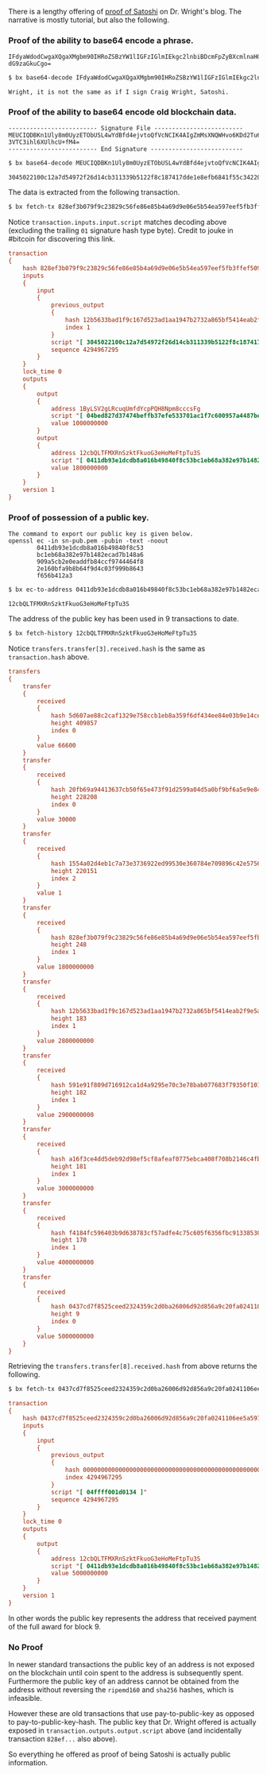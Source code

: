 There is a lengthy offering of [proof of Satoshi](http://www.drcraigwright.net/jean-paul-sartre-signing-significance/) on Dr. Wright's blog. The narrative is mostly tutorial, but also the following.

### Proof of the ability to base64 encode a phrase.
```
IFdyaWdodCwgaXQgaXMgbm90IHRoZSBzYW1lIGFzIGlmIEkgc2lnbiBDcmFpZyBXcmlnaHQsIFNh 
dG9zaGkuCgo=
```
```sh
$ bx base64-decode IFdyaWdodCwgaXQgaXMgbm90IHRoZSBzYW1lIGFzIGlmIEkgc2lnbiBDcmFpZyBXcmlnaHQsIFNhdG9zaGkuCgo=
```
```
Wright, it is not the same as if I sign Craig Wright, Satoshi.
```
### Proof of the ability to base64 encode old blockchain data.
```
------------------------- Signature File -------------------------
MEUCIQDBKn1Uly8m0UyzETObUSL4wYdBfd4ejvtoQfVcNCIK4AIgZmMsXNQWHvo6KDd2Tu6euEl1
3VTC3ihl6XUlhcU+fM4=
------------------------- End Signature --------------------------
```
```sh
$ bx base64-decode MEUCIQDBKn1Uly8m0UyzETObUSL4wYdBfd4ejvtoQfVcNCIK4AIgZmMsXNQWHvo6KDd2Tu6euEl13VTC3ihl6XUlhcU+fM4= | bx base16-encode
```
```
3045022100c12a7d54972f26d14cb311339b5122f8c187417dde1e8efb6841f55c34220ae0022066632c5cd4161efa3a2837764eee9eb84975dd54c2de2865e9752585c53e7cce
```
The data is extracted from the following transaction.
```sh
$ bx fetch-tx 828ef3b079f9c23829c56fe86e85b4a69d9e06e5b54ea597eef5fb3ffef509fe
```
Notice `transaction.inputs.input.script` matches decoding above (excluding the trailing `01` signature hash type byte). Credit to jouke in #bitcoin for discovering this link.
```ini
transaction
{
    hash 828ef3b079f9c23829c56fe86e85b4a69d9e06e5b54ea597eef5fb3ffef509fe
    inputs
    {
        input
        {
            previous_output
            {
                hash 12b5633bad1f9c167d523ad1aa1947b2732a865bf5414eab2f9e5ae5d5c191ba
                index 1
            }
            script "[ 3045022100c12a7d54972f26d14cb311339b5122f8c187417dde1e8efb6841f55c34220ae0022066632c5cd4161efa3a2837764eee9eb84975dd54c2de2865e9752585c53e7cce01 ]"
            sequence 4294967295
        }
    }
    lock_time 0
    outputs
    {
        output
        {
            address 1ByLSV2gLRcuqUmfdYcpPQH8Npm8cccsFg
            script "[ 04bed827d37474beffb37efe533701ac1f7c600957a4487be8b371346f016826ee6f57ba30d88a472a0e4ecd2f07599a795f1f01de78d791b382e65ee1c58b4508 ] checksig"
            value 1000000000
        }
        output
        {
            address 12cbQLTFMXRnSzktFkuoG3eHoMeFtpTu3S
            script "[ 0411db93e1dcdb8a016b49840f8c53bc1eb68a382e97b1482ecad7b148a6909a5cb2e0eaddfb84ccf9744464f82e160bfa9b8b64f9d4c03f999b8643f656b412a3 ] checksig"
            value 1800000000
        }
    }
    version 1
}
```
### Proof of possession of a public key.
```
The command to export our public key is given below.
openssl ec -in sn-pub.pem -pubin -text -noout
        0411db93e1dcdb8a016b49840f8c53
        bc1eb68a382e97b1482ecad7b148a6
        909a5cb2e0eaddfb84ccf9744464f8
        2e160bfa9b8b64f9d4c03f999b8643
        f656b412a3
```
```sh
$ bx ec-to-address 0411db93e1dcdb8a016b49840f8c53bc1eb68a382e97b1482ecad7b148a6909a5cb2e0eaddfb84ccf9744464f82e160bfa9b8b64f9d4c03f999b8643f656b412a3
```
```
12cbQLTFMXRnSzktFkuoG3eHoMeFtpTu3S
```
The address of the public key has been used in 9 transactions to date.
```sh
$ bx fetch-history 12cbQLTFMXRnSzktFkuoG3eHoMeFtpTu3S
```
Notice `transfers.transfer[3].received.hash` is the same as `transaction.hash` above.
```ini
transfers
{
    transfer
    {
        received
        {
            hash 5d607ae88c2caf1329e758ccb1eb8a359f6df434ee84e03b9e14cea300a85f97
            height 409857
            index 0
        }
        value 66600
    }
    transfer
    {
        received
        {
            hash 20fb69a94413637cb50f65e473f91d2599a04d5a0bf9bf6a5e9e843df2710ea4
            height 228208
            index 0
        }
        value 30000
    }
    transfer
    {
        received
        {
            hash 1554a02d4eb1c7a73e3736922ed99530e360784e709896c42e5756e65b2da341
            height 220151
            index 2
        }
        value 1
    }
    transfer
    {
        received
        {
            hash 828ef3b079f9c23829c56fe86e85b4a69d9e06e5b54ea597eef5fb3ffef509fe
            height 248
            index 1
        }
        value 1800000000
    }
    transfer
    {
        received
        {
            hash 12b5633bad1f9c167d523ad1aa1947b2732a865bf5414eab2f9e5ae5d5c191ba
            height 183
            index 1
        }
        value 2800000000
    }
    transfer
    {
        received
        {
            hash 591e91f809d716912ca1d4a9295e70c3e78bab077683f79350f101da64588073
            height 182
            index 1
        }
        value 2900000000
    }
    transfer
    {
        received
        {
            hash a16f3ce4dd5deb92d98ef5cf8afeaf0775ebca408f708b2146c4fb42b41e14be
            height 181
            index 1
        }
        value 3000000000
    }
    transfer
    {
        received
        {
            hash f4184fc596403b9d638783cf57adfe4c75c605f6356fbc91338530e9831e9e16
            height 170
            index 1
        }
        value 4000000000
    }
    transfer
    {
        received
        {
            hash 0437cd7f8525ceed2324359c2d0ba26006d92d856a9c20fa0241106ee5a597c9
            height 9
            index 0
        }
        value 5000000000
    }
}
```
Retrieving the `transfers.transfer[8].received.hash` from above returns the following.
```sh
$ bx fetch-tx 0437cd7f8525ceed2324359c2d0ba26006d92d856a9c20fa0241106ee5a597c9
```
```ini
transaction
{
    hash 0437cd7f8525ceed2324359c2d0ba26006d92d856a9c20fa0241106ee5a597c9
    inputs
    {
        input
        {
            previous_output
            {
                hash 0000000000000000000000000000000000000000000000000000000000000000
                index 4294967295
            }
            script "[ 04ffff001d0134 ]"
            sequence 4294967295
        }
    }
    lock_time 0
    outputs
    {
        output
        {
            address 12cbQLTFMXRnSzktFkuoG3eHoMeFtpTu3S
            script "[ 0411db93e1dcdb8a016b49840f8c53bc1eb68a382e97b1482ecad7b148a6909a5cb2e0eaddfb84ccf9744464f82e160bfa9b8b64f9d4c03f999b8643f656b412a3 ] checksig"
            value 5000000000
        }
    }
    version 1
}
```
In other words the public key represents the address that received payment of the full award for block 9.

### No Proof

In newer standard transactions the public key of an address is not exposed on the blockchain until coin spent to the address is subsequently spent. Furthermore the public key of an address cannot be obtained from the address without reversing the `ripemd160` and `sha256` hashes, which is infeasible.

However these are old transactions that use pay-to-public-key as opposed to pay-to-public-key-hash. The public key that Dr. Wright offered is actually exposed in `transaction.outputs.output.script` above (and incidentally transaction `828ef...` also above).

So everything he offered as proof of being Satoshi is actually public information.